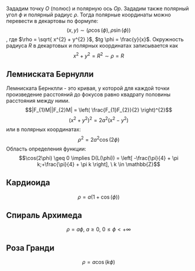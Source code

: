Зададим точку $O$ (полюс) и полярную ось $Op$. Зададим также полярный угол $\phi$ и полярный радиус $\rho$. Тогда полярные координаты можно перевести в декартовы по формуле:
$$(x,y) \sim (\rho \cos(\phi),\rho \sin(\phi))$$, где $\rho = \sqrt{ x^{2} + y^{2} }$, $tg \phi = \frac{y}{x}$.
Окружность радиуса $R$ в декартовых и полярных координатах записывается как
$$x^{2} + y^{2} = R^{2} \sim \rho = R$$
## Лемниската Бернулли
Лемниската Бернклли - это кривая, у которой для каждой точки произведение расстояний до фокусов равно квадрату половины расстояния между ними.
$$|F_{1}M||F_{2}M| = \left( \frac{F_{1}F_{2}}{2} \right)^{2}$$
$$(x^{2}+y^{2})^{2} = 2a^{2}(x^{2} - y^{2})$$
или в полярных координатах:
$$\rho^{2} = 2a^{2}\cos(2\phi)$$
Область определения функции:
$$\cos(2\phi) \geq 0 \implies D(L(\phi)) = \left[ -\frac{\pi}{4} + \pi k;+\frac{\pi}{4} + \pi k \right], \ k \in \mathbb{Z}$$
## Кардиоида
$$\rho = a(1+\cos(\phi))$$
## Спираль Архимеда
$$\rho = a\phi, \ a \geq 0, \ 0 \leq \phi < +\infty$$
## Роза Гранди
$$\rho = a\cos(k\phi)$$